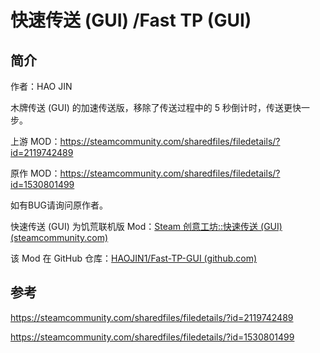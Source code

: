 # 快速传送 (GUI) /Fast TP (GUI)

## 简介

作者：HAO JIN

木牌传送 (GUI) 的加速传送版，移除了传送过程中的 5 秒倒计时，传送更快一步。

上游 MOD：https://steamcommunity.com/sharedfiles/filedetails/?id=2119742489

原作 MOD：https://steamcommunity.com/sharedfiles/filedetails/?id=1530801499

如有BUG请询问原作者。



快速传送 (GUI) 为饥荒联机版 Mod：[Steam 创意工坊::快速传送 (GUI) (steamcommunity.com)](https://steamcommunity.com/sharedfiles/filedetails/?id=3034630375) 

该 Mod 在 GitHub 仓库：[HAOJIN1/Fast-TP-GUI (github.com)](https://github.com/HAOJIN1/Fast-TP-GUI) 



## 参考

https://steamcommunity.com/sharedfiles/filedetails/?id=2119742489

https://steamcommunity.com/sharedfiles/filedetails/?id=1530801499